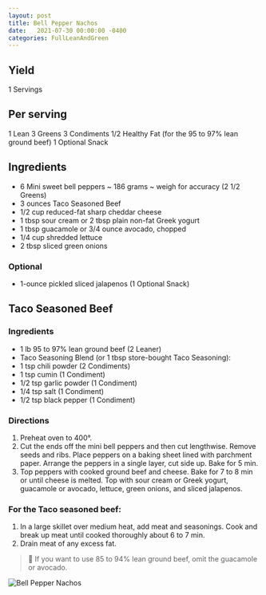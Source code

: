 ```yaml
---
layout: post
title: Bell Pepper Nachos
date:   2021-07-30 00:00:00 -0400
categories: FullLeanAndGreen
---
```

## Yield
1 Servings

## Per serving
1 Lean
3 Greens
3 Condiments
1/2 Healthy Fat (for the 95 to 97% lean ground beef)
1 Optional Snack

## Ingredients
- 6 Mini sweet bell peppers ~ 186 grams ~ weigh for accuracy (2 1/2 Greens)
- 3 ounces Taco Seasoned Beef
- 1/2 cup reduced-fat sharp cheddar cheese
- 1 tbsp sour cream or 2 tbsp plain non-fat Greek yogurt
- 1 tbsp guacamole or 3/4 ounce avocado, chopped
- 1/4 cup shredded lettuce
- 2 tbsp sliced green onions
### Optional
- 1-ounce pickled sliced jalapenos (1 Optional Snack)

## Taco Seasoned Beef

### Ingredients
- 1 lb 95 to 97% lean ground beef (2 Leaner)
- Taco Seasoning Blend (or 1 tbsp store-bought Taco Seasoning):
- 1 tsp chili powder (2 Condiments)
- 1 tsp cumin (1 Condiment)
- 1/2 tsp garlic powder (1 Condiment)
- 1/4 tsp salt (1 Condiment)
- 1/2 tsp black pepper (1 Condiment)

### Directions

1. Preheat oven to 400°.
2. Cut the ends off the mini bell peppers and then cut lengthwise. Remove seeds and ribs. Place peppers on a baking sheet lined with parchment paper. Arrange the peppers in a single layer, cut side up. Bake for 5 min.
3. Top peppers with cooked ground beef and cheese. Bake for 7 to 8 min or until cheese is melted. Top with sour cream or Greek yogurt, guacamole or avocado, lettuce, green onions, and sliced jalapenos.

### For the Taco seasoned beef:
1. In a large skillet over medium heat, add meat and seasonings. Cook and break up meat until cooked thoroughly about 6 to 7 min. 
2. Drain meat of any excess fat.

> 📝 If you want to use 85 to 94% lean ground beef, omit the guacamole or avocado.

![Bell Pepper Nachos](images/Bell%20Pepper%20Nachos.png)